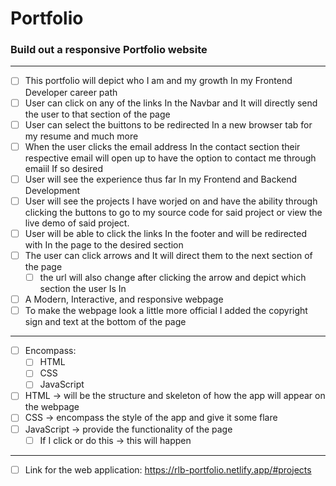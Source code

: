 # Portfolio

### Build out a responsive Portfolio website

---

- [ ] This portfolio will depict who I am and my growth In my Frontend Developer career path
- [ ] User can click on any of the links In the Navbar and It will directly send the user to that section of the page
- [ ] User can select the buittons to be redirected In a new browser tab for my resume and much more
- [ ] When the user clicks the email address In the contact section their respective email will open up to have the option to contact me through emaiil If so desired
- [ ] User will see the experience thus far In my Frontend and Backend Development
- [ ] User will see the projects I have worjed on and have the ability through clicking the buttons to go to my source code for said project or view the live demo of said project.
- [ ] User will be able to click the links In the footer and will be redirected with In the page to the desired section
- [ ] The user can click arrows and It will direct them to the next section of the page
  - [ ] the url will also change after clicking the arrow and depict which section the user Is In
- [ ] A Modern, Interactive, and responsive webpage
- [ ] To make the webpage look a little more official I added the copyright sign and text at the bottom of the page

---

- [ ] Encompass:
  - [ ] HTML
  - [ ] CSS
  - [ ] JavaScript
- [ ] HTML → will be the structure and skeleton of how the app will appear on the webpage
- [ ] CSS → encompass the style of the app and give it some flare
- [ ] JavaScript → provide the functionality of the page
  - [ ] If I click or do this → this will happen

---

- [ ] Link for the web application: https://rlb-portfolio.netlify.app/#projects
